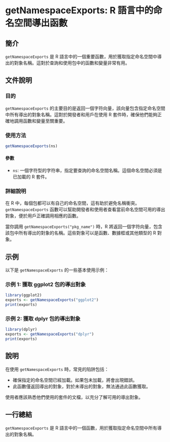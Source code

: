 <!--
Meta Description: # getNamespaceExports: R 語言中的命名空間導出函數 ## 簡介 `getNamespaceExports` 是 R 語言中的一個重要函數，用於獲取指定命名空間中導出的對象名稱。這對於查詢和使用包中的函數和變量非常有用。 ## 文件說明 ### 目的 `getNamespace...
Meta Keywords: getnamespaceexports, exports, ggplot2, dplyr, 包的導出對象
-->

# getNamespaceExports: R 語言中的命名空間導出函數

## 簡介
`getNamespaceExports` 是 R 語言中的一個重要函數，用於獲取指定命名空間中導出的對象名稱。這對於查詢和使用包中的函數和變量非常有用。

## 文件說明
### 目的
`getNamespaceExports` 的主要目的是返回一個字符向量，該向量包含指定命名空間中所有導出的對象名稱。這對於開發者和用戶在使用 R 套件時，確保他們能夠正確地調用函數和變量至關重要。

### 使用方法
```R
getNamespaceExports(ns)
```

#### 參數
- `ns`: 一個字符型的字符串，指定要查詢的命名空間名稱。這個命名空間必須是已加載的 R 套件。

### 詳細說明
在 R 中，每個包都可以有自己的命名空間，這有助於避免名稱衝突。`getNamespaceExports` 函數可以幫助開發者和使用者查看當前命名空間可用的導出對象，便於用戶正確調用相應的函數。

當你調用 `getNamespaceExports("pkg_name")` 時，R 將返回一個字符向量，包含該包中所有導出的對象的名稱。這些對象可以是函數、數據框或其他類型的 R 對象。

## 示例
以下是 `getNamespaceExports` 的一些基本使用示例：

### 示例 1: 獲取 ggplot2 包的導出對象
```R
library(ggplot2)
exports <- getNamespaceExports("ggplot2")
print(exports)
```

### 示例 2: 獲取 dplyr 包的導出對象
```R
library(dplyr)
exports <- getNamespaceExports("dplyr")
print(exports)
```

## 說明
在使用 `getNamespaceExports` 時，常見的陷阱包括：
- 確保指定的命名空間已經加載。如果包未加載，將會出現錯誤。
- 此函數僅返回導出的對象，對於未導出的對象，無法通過此函數獲取。

使用者應該熟悉他們使用的套件的文檔，以充分了解可用的導出對象。

## 一行總結
`getNamespaceExports` 是 R 語言中的一個函數，用於獲取指定命名空間中所有導出的對象名稱。